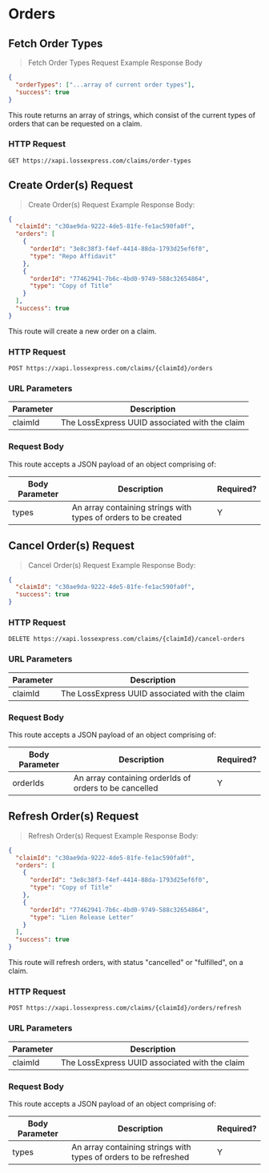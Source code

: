 # Orders

## Fetch Order Types

> Fetch Order Types Request Example Response Body 

```json
{
  "orderTypes": ["...array of current order types"],
  "success": true
}
```

This route returns an array of strings, which consist of the current types of orders that can be requested on a claim.

### HTTP Request

`GET https://xapi.lossexpress.com/claims/order-types`

## Create Order(s) Request

> Create Order(s) Request Example Response Body:

```json
{
  "claimId": "c30ae9da-9222-4de5-81fe-fe1ac590fa0f",
  "orders": [
    {
      "orderId": "3e8c38f3-f4ef-4414-88da-1793d25ef6f0", 
      "type": "Repo Affidavit"
    }, 
    {
      "orderId": "77462941-7b6c-4bd0-9749-588c32654864",
      "type": "Copy of Title"
    }
  ],
  "success": true
}
```

This route will create a new order on a claim. 

### HTTP Request

`POST https://xapi.lossexpress.com/claims/{claimId}/orders`

### URL Parameters

Parameter | Description
--------- | -----------
claimId | The LossExpress UUID associated with the claim

### Request Body

This route accepts a JSON payload of an object comprising of:

Body Parameter | Description | Required?
-------------- | ----------- | ---------
types | An array containing strings with types of orders to be created | Y


## Cancel Order(s) Request

> Cancel Order(s) Request Example Response Body:

```json
{
  "claimId": "c30ae9da-9222-4de5-81fe-fe1ac590fa0f",
  "success": true
}
```

### HTTP Request

`DELETE https://xapi.lossexpress.com/claims/{claimId}/cancel-orders`

### URL Parameters

Parameter | Description
--------- | -----------
claimId | The LossExpress UUID associated with the claim

### Request Body

This route accepts a JSON payload of an object comprising of:

Body Parameter | Description | Required?
-------------- | ----------- | ---------
orderIds | An array containing orderIds of orders to be cancelled | Y


## Refresh Order(s) Request

> Refresh Order(s) Request Example Response Body:

```json
{
  "claimId": "c30ae9da-9222-4de5-81fe-fe1ac590fa0f",
  "orders": [
    {
      "orderId": "3e8c38f3-f4ef-4414-88da-1793d25ef6f0", 
      "type": "Copy of Title"
    }, 
    {
      "orderId": "77462941-7b6c-4bd0-9749-588c32654864",
      "type": "Lien Release Letter"
    }
  ],
  "success": true
}
```

This route will refresh orders, with status "cancelled" or "fulfilled", on a claim. 

### HTTP Request

`POST https://xapi.lossexpress.com/claims/{claimId}/orders/refresh`

### URL Parameters

Parameter | Description
--------- | -----------
claimId | The LossExpress UUID associated with the claim

### Request Body

This route accepts a JSON payload of an object comprising of:

Body Parameter | Description | Required?
-------------- | ----------- | ---------
types | An array containing strings with types of orders to be refreshed | Y
